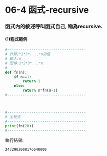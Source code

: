# 06-4 函式-recursive


### 函式內的敘述呼叫函式自己, 稱為recursive.


#### (1)程式範例

```python
#------------------------------------
# 計算1*2*3*....*n的值
# 輸入:n
# 回傳:1*2*3*...*n
#------------------------------------
def fn(n):
    if n==1:
        return 1
    else:
        return n*fn(n-1)
#------------------------------------



#------------------------------------
# 主程式
#------------------------------------
print(fn(20))
#------------------------------------
```


執行結果:
```
2432902008176640000
```
